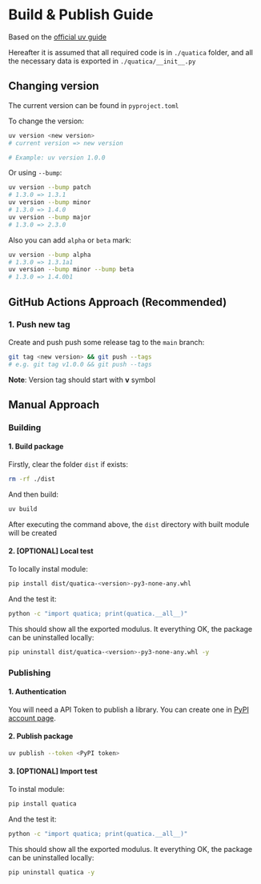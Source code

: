 # Build & Publish Guide

Based on the [official uv guide](https://docs.astral.sh/uv/guides/package/)

Hereafter it is assumed that all required code is in `./quatica` folder, and all the necessary data is exported in `./quatica/__init__.py`

## Changing version

The current version can be found in `pyproject.toml`

To change the version:

```bash
uv version <new version>
# current version => new version

# Example: uv version 1.0.0
```

Or using `--bump`:

```bash
uv version --bump patch
# 1.3.0 => 1.3.1
uv version --bump minor
# 1.3.0 => 1.4.0
uv version --bump major
# 1.3.0 => 2.3.0
```

Also you can add `alpha` or `beta` mark:

```bash
uv version --bump alpha
# 1.3.0 => 1.3.1a1
uv version --bump minor --bump beta
# 1.3.0 => 1.4.0b1
```

## GitHub Actions Approach (Recommended)

### 1. Push new tag

Create and push push some release tag to the `main` branch:

```bash
git tag <new version> && git push --tags
# e.g. git tag v1.0.0 && git push --tags
```

**Note**: Version tag should start with **v** symbol

## Manual Approach

### Building

#### 1. Build package

Firstly, clear the folder `dist` if exists:

```bash
rm -rf ./dist
```

And then build:

```bash
uv build
```

After executing the command above, the `dist` directory with built module will be created

#### 2. [OPTIONAL] Local test

To locally instal module:

```bash
pip install dist/quatica-<version>-py3-none-any.whl
```

And the test it:

```bash
python -c "import quatica; print(quatica.__all__)"
```

This should show all the exported modulus. It everything OK, the package can be uninstalled locally:

```bash
pip uninstall dist/quatica-<version>-py3-none-any.whl -y
```

### Publishing

#### 1. Authentication

You will need a API Token to publish a library. You can create one in [PyPI account page](https://pypi.org/manage/account/).

#### 2. Publish package

```bash
uv publish --token <PyPI token>
```

#### 3. [OPTIONAL] Import test

To instal module:

```bash
pip install quatica
```

And the test it:

```bash
python -c "import quatica; print(quatica.__all__)"
```

This should show all the exported modulus. It everything OK, the package can be uninstalled locally:

```bash
pip uninstall quatica -y
```
